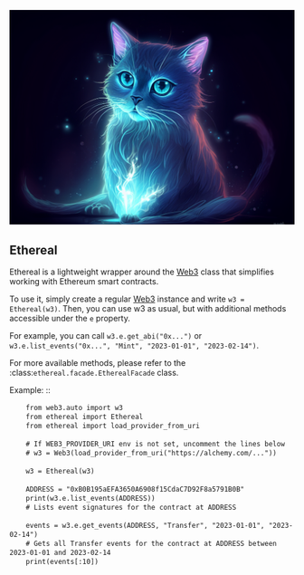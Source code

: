![Ethereal cat](./docs/images/ethereal_cat.png)

## Ethereal

Ethereal is a lightweight wrapper around the [Web3](https://web3py.readthedocs.io/en/stable/web3.main.html#web3.Web3) class that simplifies
working with Ethereum smart contracts.

To use it, simply create a regular [Web3](https://web3py.readthedocs.io/en/stable/web3.main.html#web3.Web3) instance and write `w3 = Ethereal(w3)`.
Then, you can use w3 as usual, but with additional methods
accessible under the `e` property.

For example, you can call `w3.e.get_abi("0x...")` or
`w3.e.list_events("0x...", "Mint", "2023-01-01", "2023-02-14")`.

For more available methods, please refer to the :class:`ethereal.facade.EtherealFacade` class.

Example:
::

        from web3.auto import w3
        from ethereal import Ethereal
        from ethereal import load_provider_from_uri

        # If WEB3_PROVIDER_URI env is not set, uncomment the lines below
        # w3 = Web3(load_provider_from_uri("https://alchemy.com/..."))

        w3 = Ethereal(w3)

        ADDRESS = "0xB0B195aEFA3650A6908f15CdaC7D92F8a5791B0B"
        print(w3.e.list_events(ADDRESS))
        # Lists event signatures for the contract at ADDRESS

        events = w3.e.get_events(ADDRESS, "Transfer", "2023-01-01", "2023-02-14")
        # Gets all Transfer events for the contract at ADDRESS between 2023-01-01 and 2023-02-14
        print(events[:10])
